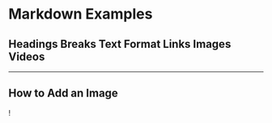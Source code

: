 # Markdown Examples
## Headings Breaks Text Format Links Images Videos
***

## How to Add an Image

!

